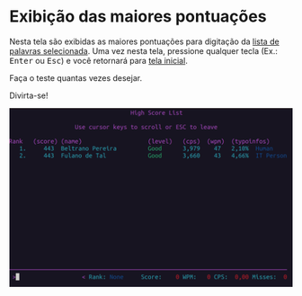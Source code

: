 # Exibição das maiores pontuações

Nesta tela são exibidas as maiores pontuações para digitação da [lista de palavras selecionada](lista-de-palavras.md). Uma vez nesta tela, pressione qualquer tecla (Ex.: <kbd>Enter</kbd> ou <kbd>Esc</kbd>) e você retornará para [tela inicial](tela-inicial.md).

Faça o teste quantas vezes desejar.

Divirta-se!

![](../../../_static/imagens/typespeed/typespeed-maiores-pontuacoes.png)